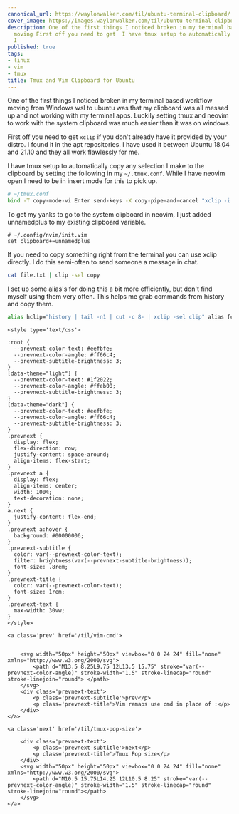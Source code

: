 ```yaml
---
canonical_url: https://waylonwalker.com/til/ubuntu-terminal-clipboard/
cover_image: https://images.waylonwalker.com/til/ubuntu-terminal-clipboard.png
description: One of the first things I noticed broken in my terminal based workflow
  moving First off you need to get  I have tmux setup to automatically copy any selection
  I
published: true
tags:
- linux
- vim
- tmux
title: Tmux and Vim Clipboard for Ubuntu
---
```


One of the first things I noticed broken in my terminal based workflow moving from Windows wsl to ubuntu was that my clipboard was all messed up and not working with my terminal apps.  Luckily setting tmux and neovim to work with the system clipboard was much easier than it was on windows.

First off you need to get `xclip` if you don't already have it provided by your distro.  I found it in the apt repositories.  I have used it between Ubuntu
18.04 and 21.10 and they all work flawlessly for me.

I have tmux setup to automatically copy any selection I make to the clipboard by setting the following in my `~/.tmux.conf`. While I have neovim open I need to be in insert mode for this to pick up.

``` bash
# ~/tmux.conf
bind -T copy-mode-vi Enter send-keys -X copy-pipe-and-cancel "xclip -i -f -selection primary | xclip -i -selection clipboard" bind-key -T copy-mode-vi MouseDragEnd1Pane send-keys -X copy-pipe-and-cancel "xclip -selection clipboard -i"
```

To get my yanks to go to the system clipboard in neovim, I just added unnamedplus to my existing clipboard variable.

``` vim
# ~/.config/nvim/init.vim
set clipboard+=unnamedplus
```

If you need to copy something right from the terminal you can use xclip directly.  I do this semi-often to send someone a message in chat.

``` bash
cat file.txt | clip -sel copy
```

I set up some alias's for doing this a bit more efficiently, but don't find myself using them very often.  This helps me grab commands from history and copy them.

``` bash
alias hclip="history | tail -n1 | cut -c 8- | xclip -sel clip" alias fclip="history -n 1000 | fzf | cut -c 8- | xclip -sel clip" alias fclip="history -n 1000 | fzf | xclip -sel clip"
```
<div class='prevnext'>

    <style type='text/css'>

    :root {
      --prevnext-color-text: #eefbfe;
      --prevnext-color-angle: #ff66c4;
      --prevnext-subtitle-brightness: 3;
    }
    [data-theme="light"] {
      --prevnext-color-text: #1f2022;
      --prevnext-color-angle: #ffeb00;
      --prevnext-subtitle-brightness: 3;
    }
    [data-theme="dark"] {
      --prevnext-color-text: #eefbfe;
      --prevnext-color-angle: #ff66c4;
      --prevnext-subtitle-brightness: 3;
    }
    .prevnext {
      display: flex;
      flex-direction: row;
      justify-content: space-around;
      align-items: flex-start;
    }
    .prevnext a {
      display: flex;
      align-items: center;
      width: 100%;
      text-decoration: none;
    }
    a.next {
      justify-content: flex-end;
    }
    .prevnext a:hover {
      background: #00000006;
    }
    .prevnext-subtitle {
      color: var(--prevnext-color-text);
      filter: brightness(var(--prevnext-subtitle-brightness));
      font-size: .8rem;
    }
    .prevnext-title {
      color: var(--prevnext-color-text);
      font-size: 1rem;
    }
    .prevnext-text {
      max-width: 30vw;
    }
    </style>
    
    <a class='prev' href='/til/vim-cmd'>
    

        <svg width="50px" height="50px" viewbox="0 0 24 24" fill="none" xmlns="http://www.w3.org/2000/svg">
            <path d="M13.5 8.25L9.75 12L13.5 15.75" stroke="var(--prevnext-color-angle)" stroke-width="1.5" stroke-linecap="round" stroke-linejoin="round"> </path>
        </svg>
        <div class='prevnext-text'>
            <p class='prevnext-subtitle'>prev</p>
            <p class='prevnext-title'>Vim remaps use cmd in place of :</p>
        </div>
    </a>
    
    <a class='next' href='/til/tmux-pop-size'>
    
        <div class='prevnext-text'>
            <p class='prevnext-subtitle'>next</p>
            <p class='prevnext-title'>Tmux Pop size</p>
        </div>
        <svg width="50px" height="50px" viewbox="0 0 24 24" fill="none" xmlns="http://www.w3.org/2000/svg">
            <path d="M10.5 15.75L14.25 12L10.5 8.25" stroke="var(--prevnext-color-angle)" stroke-width="1.5" stroke-linecap="round" stroke-linejoin="round"></path>
        </svg>
    </a>
  </div>